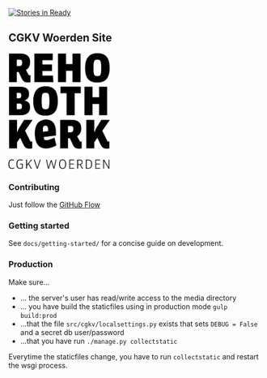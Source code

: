 [![Stories in Ready](https://badge.waffle.io/cgkv-rehoboth/stek.png?label=ready&title=Ready)](https://waffle.io/cgkv-rehoboth/stek)
## CGKV Woerden Site

<img src="https://raw.githubusercontent.com/cgkv-rehoboth/stek/master/src/assets/resources/images/logo-zwart.png" width="200" />

### Contributing

Just follow the [GitHub Flow](https://guides.github.com/introduction/flow/index.html)

### Getting started

See `docs/getting-started/` for a concise guide on development.

### Production

Make sure...

- ... the server's user has read/write access to the media directory
- ... you have build the staticfiles using in production mode `gulp build:prod`
- ...that the file `src/cgkv/localsettings.py` exists that sets `DEBUG = False` and a secret
db user/password
- ...that you have run `./manage.py collectstatic`

Everytime the staticfiles change, you have to run `collectstatic` and restart the wsgi process.
